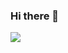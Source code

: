 ### Hi there 👋

<img src="https://capsule-render.vercel.app/api?type=soft&customColorList=0,2,3&animation=twinkling&height=300&section=header&text=capsule%20render&fontSize=90" />
